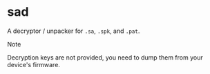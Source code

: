 # sad

A decryptor / unpacker for `.sa`, `.spk`, and `.pat`.

> [!NOTE]  
> Decryption keys are not provided, you need to dump them from your device's firmware.
